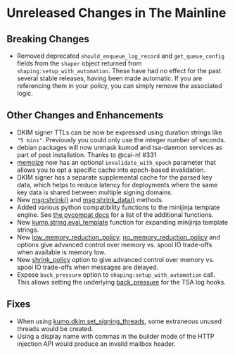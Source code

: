 # Unreleased Changes in The Mainline

## Breaking Changes
* Removed deprecated `should_enqueue_log_record` and `get_queue_config` fields
  from the `shaper` object returned from `shaping:setup_with_automation`.
  These have had no effect for the past several stable releases, having been
  made automatic. If you are referencing them in your policy, you can simply
  remove the associated logic.

## Other Changes and Enhancements

* DKIM signer TTLs can be now be expressed using duration strings like `"5
  mins"`. Previously you could only use the integer number of seconds.
* debian packages will now unmask kumod and tsa-daemon services as part
  of post installation.  Thanks to @cai-n! #331
* [memoize](../reference/kumo/memoize.md) now has an optional
  `invalidate_with_epoch` parameter that allows you to opt a specific cache
  into epoch-based invalidation.
* DKIM signer has a separate supplemental cache for the parsed key data,
  which helps to reduce latency for deployments where the same key data
  is shared between multiple signing domains.
* New [msg:shrink()](../reference/message/shrink.md) and
  [msg:shrink_data()](../reference/message/shrink_data.md) methods.
* Added various python compatibility functions to the minijinja template engine.
  See [the pycompat
  docs](https://docs.rs/minijinja-contrib/latest/minijinja_contrib/pycompat/fn.unknown_method_callback.html)
  for a list of the additional functions.
* New [kumo.string.eval_template](../reference/string/eval_template.md)
  function for expanding minijinja template strings.
* New [low_memory_reduction_policy](../reference/kumo/make_egress_path/low_memory_reduction_policy.md),
  [no_memory_reduction_policy](../reference/kumo/make_egress_path/no_memory_reduction_policy.md) and
  options give advanced control over memory vs. spool IO trade-offs when
  available is memory low.
* New [shrink_policy](../reference/kumo/make_queue_config/shrink_policy.md)
  option to give advanced control over memory vs. spool IO trade-offs when
  messages are delayed.
* Expose `back_pressure` option to `shaping:setup_with_automation` call. This
  allows setting the underlying
  [back_pressure](../reference/kumo/configure_log_hook.md) for the TSA log
  hooks.

## Fixes

* When using
  [kumo.dkim.set_signing_threads](../reference/kumo.dkim/set_signing_threads.md),
  some extraneous unused threads would be created.
* Using a display name with commas in the builder mode of the HTTP injection
  API would produce an invalid mailbox header.
